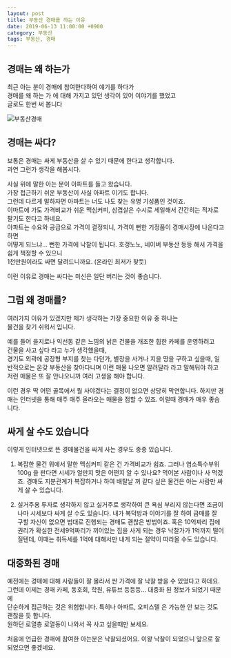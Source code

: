 ```yaml
---
layout: post
title: 부동산 경매를 하는 이유
date: 2019-06-13 11:00:00 +0900
category: 부동산
tags: 부동산, 경매
---
```



## 경매는 왜 하는가
최근 아는 분이 경매에 참여한다하여 얘기를 하다가  
경매를 왜 하는 가 에 대해 가지고 있던 생각이 있어 이야기를 했었고  
글로도 한번 써 봅니다

![부동산경매](https://user-images.githubusercontent.com/7343388/64232571-29023800-cf2d-11e9-8598-966d52377a1e.jpg)

## 경매는 싸다? 
보통은 경매는 싸게 부동산을 살 수 있기 때문에 한다고 생각합니다.  
과연 그런가 생각을 해봅시다.  

사실 위에 말한 아는 분이 아파트를 들고 왔습니다.  
가장 접근하기 쉬운 부동산이 사실 아파트 이기도 합니다.  
그런데 다르게 말하자면 아파트는 너도 나도 찾는 유명 기성품인 것이죠.  
이마트에 가도 가격비교가 쉬운 맥심커피, 삼겹살은 수시로 세일해서 간간히는 적자로 팔기도 한다고 하네요.  
아파트는 수요와 공급으로 가격이 결정되니, 가격이 뻔한 기정품이 경매시장에 나온다고 하면  
어떻게 되느냐...  뻔한 가격에 낙찰이 됩니다. 호갱노노, 네이버 부동산 등등 해서 가격을 쉽게 책정할 수 있으니  
1천만원이라도 싸면 달려드니까요. (온라인 최저가 찾듯)  

이런 이유로 경매는 싸다는 미신은 일단 버리는 것이 좋습니다.

## 그럼 왜 경매를?
여러가지 이유가 있겠지만 제가 생각하는 가장 중요한 이유 중 하나는  
물건을 찾기 쉬워서 입니다.  

예를 들어 을지로나 익선동 같은 느낌의 낡은 건물을 개조한 힙한 카페를 운영하려고  
건물을 사고 싶다 라고 누가 생각했을때,  
경기도 외곽에 공장형 부지를 찾는 다던가,
별장을 사거나 지을 땅을 구하고 싶을때,
일반적으로는 온갖 부동산을 찾아다니며 이런 매물 나오면 알려달라 라고 말해둬야 하고  
저런 매물은 또 잘 안나오니까 여러 고생을 해야 합니다. 

이런 경우 딱 어떤 골목에서 뭘 사야겠다는 결정이 없으면 상당히 막연합니다.
하지만 경매는 인터넷을 통해 매주 매주 올라오는 매물을 접할 수 있죠.
이럴때 경매가 매우 좋습니다.

## 싸게 살 수도 있습니다
이렇게 인터넷으로 뜬 경매물건을 싸게 사는 경우도 종종 있습니다.

 1. 복잡한 물건
위에서 말한 맥심커피 같은 건 가격비교가 쉽죠. 그러나 염소특수부위100g 을 판다면 시세가 얼만지 맛은 어떤지 알 수 있나요? 먹어본 사람이나 사 먹겠죠.
경매도 지분관계가 복잡하거나 하여 배탈날 꺼 같다 싶은 물건은 아는 사람만 싸게 살 수 있습니다.

2. 실거주용
투자로 생각하지 않고 실거주로 생각하여 큰 욕심 부리지 않는다면 조금이나마 시세보다 싸게 살 수도 있습니다. 내가 복덕방과 이야기를 잘 하여 급매를 잘 구할 자신이 없으면 법대로 진행되는 경매도 괜찮은 방법이죠.
혹은 10억짜리 집에 권리가 확실한 전세9억짜리가 끼어있는 집을 사게 되는 경우
낙찰가가 1억까지 떨어질텐데, 이때는 취득세를 1억에 대해서만 내게 되는 절약이 따라올 수도 있습니다.


## 대중화된 경매
예전에는 경매에 대해 사람들이 잘 몰라서 싼 가격에 잘 낙찰 받을 수 있었다고 하데요.
그런데 이제는 경매 카페, 동호회, 학원, 유튜브 등등등... 대중화 된 정보가 되었기 때문에  
단순하게 접근하는 것은 위험합니다.
특히나 아파트, 오피스텔 은 가능한 안 보는 것도 괜찮을 듯 합니다.  
원하던 로열층 로열동이 나와서 꼭 사고 싶을때만 보세요.  

처음에 언급한 경매에 참여한 아는분은 낙찰되셨어요. 
이왕 낙찰이 되었으니 앞으로 잘 되었으면 좋겠네요.

